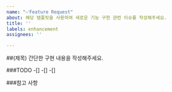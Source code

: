 ```yaml
---
name: "✅Feature Request"
about: 해당 템플릿을 사용하여 새로운 기능 구현 관련 이슈를 작성해주세요.
title: ''
labels: enhancement
assignees: ''

---
```


##(제목)
간단한 구현 내용을 작성해주세요.

###TODO
-[]
-[]
-[]

###참고 사항
